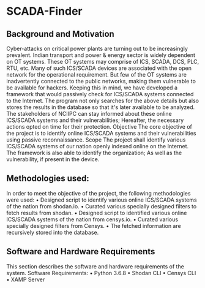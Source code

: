 # SCADA-Finder

## Background and Motivation
Cyber-attacks on critical power plants are turning out to be increasingly prevalent. Indian transport and power & energy sector is widely dependent on OT systems. These OT systems may comprise of ICS, SCADA, DCS, PLC, RTU, etc. Many of such ICS/SCADA devices are associated with the open network for the operational requirement. But few of the OT systems are inadvertently connected to the public networks, making them vulnerable to be available for hackers. 
Keeping this in mind, we have developed a framework that would passively check for ICS/SCADA systems connected to the Internet.
The program not only searches for the above details but also stores the results in the database so that it's later available to be analyzed.
The stakeholders of NCIIPC can stay informed about these online ICS/SCADA systems and their vulnerabilities; Hereafter, the necessary actions opted on time for their protection.
Objective
The core objective of the project is to identify online ICS/SCADA systems and their vulnerabilities using passive reconnaissance. 
Scope
The project shall identify various ICS/SCADA systems of our nation openly indexed online on the Internet. The framework is also able to identify the organization; As well as the vulnerability, if present in the device.


## Methodologies used:
In order to meet the objective of the project, the following methodologies were used:
•	Designed script to identify various online ICS/SCADA systems of the nation from shodan.io.
•	Curated various specially designed filters to fetch results from shodan.
•	Designed script to identified various online ICS/SCADA systems of the nation from censys.io. 
•	Curated various specially designed filters from Censys.
•	The fetched information are recursively stored into the database.

## Software and Hardware Requirements
This section describes the software and hardware requirements of the system.
Software Requirements:
•	Python 3.6.8
•	Shodan CLI
•	Censys CLI
•	XAMP Server
